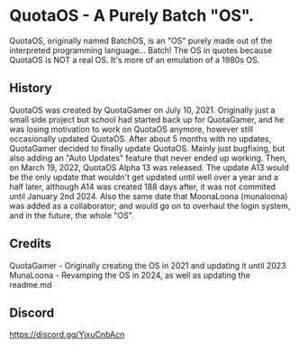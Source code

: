 # QuotaOS - A Purely Batch "OS".
QuotaOS, originally named BatchOS, is an "OS" purely made out of the interpreted programming language... Batch! 
The OS in quotes because QuotaOS is NOT a real OS. It's more of an emulation of a 1980s OS.

## History
QuotaOS was created by QuotaGamer on July 10, 2021. Originally just a small side project but school had started back up for QuotaGamer, and he was losing motivation to work on QuotaOS anymore, however still occasionally updated QuotaOS. After about 5 months with no updates, QuotaGamer decided to finally update QuotaOS. Mainly just bugfixing, but also adding an "Auto Updates" feature that never ended up working. Then, on March 19, 2022, QuotaOS Alpha 13 was released. The update A13 would be the only update that wouldn't get updated until well over a year and a half later, although A14 was created 188 days after, it was not commited until January 2nd 2024. Also the same date that MoonaLoona (munaloona) was added as a collaborator; and would go on to overhaul the login system, and in the future, the whole "OS".

## Credits
QuotaGamer - Originally creating the OS in 2021 and updating it until 2023
MunaLoona - Revamping the OS in 2024, as well as updating the readme.md

## Discord
https://discord.gg/YjxuCnbAcn
